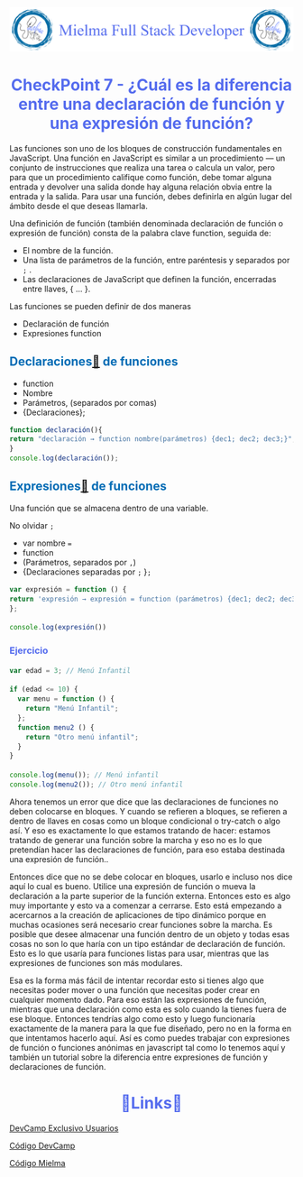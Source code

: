 ![Logo Mielma](image/Logo_Encabezado.png)

# <center><b><font color="#556CEE">CheckPoint 7 - ¿Cuál es la diferencia entre una declaración de función y una expresión de función? </font></b>

Las funciones son uno de los bloques de construcción fundamentales en JavaScript. Una función en JavaScript es similar a un procedimiento — un conjunto de instrucciones que realiza una tarea o calcula un valor, pero para que un procedimiento califique como función, debe tomar alguna entrada y devolver una salida donde hay alguna relación obvia entre la entrada y la salida. Para usar una función, debes definirla en algún lugar del ámbito desde el que deseas llamarla.

Una definición de función (también denominada declaración de función o expresión de función) consta de la palabra clave function, seguida de:  

+ El nombre de la función.
+ Una lista de parámetros de la función, entre paréntesis y separados por `;` .
+ Las declaraciones de JavaScript que definen la función, encerradas entre llaves, { ... }.

Las funciones se pueden definir de dos maneras

+ Declaración de función
+ Expresiones function



## <b><font color="#006cb5">Declaraciones[🔗](https://developer.mozilla.org/es/docs/Web/JavaScript/Guide/Functions#declaraci%C3%B3n_de_funci%C3%B3n) de funciones</font></b>
+ function
+ Nombre
+ Parámetros, (separados por comas)
+ {Declaraciones};
```js
function declaración(){
return "declaración → function nombre(parámetros) {dec1; dec2; dec3;}";
}
console.log(declaración());
```

## <b><font color="#006cb5">Expresiones[🔗](https://developer.mozilla.org/es/docs/Web/JavaScript/Guide/Functions#expresiones_function) de funciones</font></b>

Una función que se almacena dentro de una variable.

No olvidar `;`

+ var nombre `=` 
+ function
+ (Parámetros, separados por `,`)
+ {Declaraciones separadas por `;` }`;`
  
```js
var expresión = function () {
return 'expresión → expresión = function (parámetros) {dec1; dec2; dec3;}"';
};

console.log(expresión())
```

### <font color="#556CEE">Ejercicio</font>
```js
var edad = 3; // Menú Infantil

if (edad <= 10) {
  var menu = function () {
    return "Menú Infantil";
  };
  function menu2 () {
    return "Otro menú infantil";
  }
}

console.log(menu()); // Menú infantil
console.log(menu2()); // Otro menú infantil
```

Ahora tenemos un error que dice que las declaraciones de funciones no deben colocarse en bloques. Y cuando se refieren a bloques, se refieren a dentro de llaves en cosas como un bloque condicional o try-catch o algo así. Y eso es exactamente lo que estamos tratando de hacer: estamos tratando de generar una función sobre la marcha y eso no es lo que pretendían hacer las declaraciones de función, para eso estaba destinada una expresión de función..

Entonces dice que no se debe colocar en bloques, usarlo e incluso nos dice aquí lo cual es bueno. Utilice una expresión de función o mueva la declaración a la parte superior de la función externa. Entonces esto es algo muy importante y esto va a comenzar a cerrarse. Esto está empezando a acercarnos a la creación de aplicaciones de tipo dinámico porque en muchas ocasiones será necesario crear funciones sobre la marcha. Es posible que desee almacenar una función dentro de un objeto y todas esas cosas no son lo que haría con un tipo estándar de declaración de función. Esto es lo que usaría para funciones listas para usar, mientras que las expresiones de funciones son más modulares.

Esa es la forma más fácil de intentar recordar esto si tienes algo que necesitas poder mover o una función que necesitas poder crear en cualquier momento dado. Para eso están las expresiones de función, mientras que una declaración como esta es solo cuando la tienes fuera de ese bloque. Entonces tendrías algo como esto y luego funcionaría exactamente de la manera para la que fue diseñado, pero no en la forma en que intentamos hacerlo aquí. Así es como puedes trabajar con expresiones de función o funciones anónimas en javascript tal como lo tenemos aquí y también un tutorial sobre la diferencia entre expresiones de función y declaraciones de función.



# <center><b><font color="#556CEE">🔗Links🔗</font></b>

[DevCamp Exclusivo Usuarios](https://basque.devcamp.com/pt-full-stack-development-javascript-python-react/guide/differences-between-function-expressions-function-declarations)  

[Código DevCamp](https://github.com/rails-camp/javascript-programming/blob/master/section_d_03_function_expression.js)

[Código Mielma](https://codepen.io/ElizabethMaranon/pen/GRamjQm)


